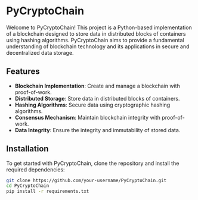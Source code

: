 # PyCryptoChain

Welcome to PyCryptoChain! This project is a Python-based implementation of a blockchain designed to store data in distributed blocks of containers using hashing algorithms. PyCryptoChain aims to provide a fundamental understanding of blockchain technology and its applications in secure and decentralized data storage.

## Features

- **Blockchain Implementation**: Create and manage a blockchain with proof-of-work.
- **Distributed Storage**: Store data in distributed blocks of containers.
- **Hashing Algorithms**: Secure data using cryptographic hashing algorithms.
- **Consensus Mechanism**: Maintain blockchain integrity with proof-of-work.
- **Data Integrity**: Ensure the integrity and immutability of stored data.

## Installation

To get started with PyCryptoChain, clone the repository and install the required dependencies:

```bash
git clone https://github.com/your-username/PyCryptoChain.git
cd PyCryptoChain
pip install -r requirements.txt
